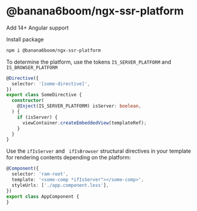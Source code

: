 # @banana6boom/ngx-ssr-platform

Add 14+ Angular support

Install package

```bash
npm i @banana6boom/ngx-ssr-platform
```

To determine the platform, use the tokens `IS_SERVER_PLATFORM` and `IS_BROWSER_PLATFORM`

```ts
@Directive({
  selector: '[some-directive]',
})
export class SomeDirective {
  constructor(
    @Inject(IS_SERVER_PLATFORM) isServer: boolean,
  ) {
    if (isServer) {
      viewContainer.createEmbeddedView(templateRef);
    }
  }
}
```

Use the `ifIsServer` and ` ifIsBrowser` structural directives in your template for rendering contents depending on the
platform:

```ts
@Component({
  selector: 'ram-root',
  template: '<some-сomp *ifIsServer"></some-сomp>',
  styleUrls: ['./app.component.less'],
})
export class AppComponent {
}
```
